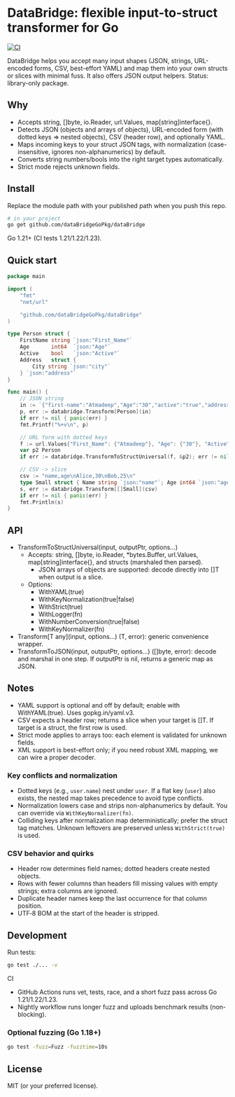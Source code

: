 # DataBridge: flexible input-to-struct transformer for Go

[![CI](https://github.com/dataBridgeGoPkg/dataBridge/actions/workflows/ci.yml/badge.svg)](https://github.com/dataBridgeGoPkg/dataBridge/actions/workflows/ci.yml)

DataBridge helps you accept many input shapes (JSON, strings, URL-encoded forms, CSV, best-effort YAML) and map them into your own structs or slices with minimal fuss. It also offers JSON output helpers.
Status: library-only package.

## Why
- Accepts string, []byte, io.Reader, url.Values, map[string]interface{}.
- Detects JSON (objects and arrays of objects), URL-encoded form (with dotted keys => nested objects), CSV (header row), and optionally YAML.
- Maps incoming keys to your struct JSON tags, with normalization (case-insensitive, ignores non-alphanumerics) by default.
- Converts string numbers/bools into the right target types automatically.
- Strict mode rejects unknown fields.

## Install
Replace the module path with your published path when you push this repo.

```bash
# in your project
go get github.com/dataBridgeGoPkg/dataBridge
```

Go 1.21+ (CI tests 1.21/1.22/1.23).

## Quick start

```go
package main

import (
    "fmt"
    "net/url"

    "github.com/dataBridgeGoPkg/dataBridge"
)

type Person struct {
    FirstName string `json:"First_Name"`
    Age       int64  `json:"Age"`
    Active    bool   `json:"Active"`
    Address   struct {
        City string `json:"city"`
    } `json:"address"`
}

func main() {
    // JSON string
    in := `{"first-name":"Atmadeep","Age":"30","active":"true","address":{"City":"Paris"}}`
    p, err := databridge.Transform[Person](in)
    if err != nil { panic(err) }
    fmt.Printf("%+v\n", p)

    // URL form with dotted keys
    f := url.Values{"First_Name": {"Atmadeep"}, "Age": {"30"}, "Active": {"true"}, "address.city": {"Lyon"}}
    var p2 Person
    if err := databridge.TransformToStructUniversal(f, &p2); err != nil { panic(err) }

    // CSV -> slice
    csv := "name,age\nAlice,30\nBob,25\n"
    type Small struct { Name string `json:"name"`; Age int64 `json:"age"` }
    s, err := databridge.Transform[[]Small](csv)
    if err != nil { panic(err) }
    fmt.Println(s)
}
```

## API

- TransformToStructUniversal(input, outputPtr, options...)
  - Accepts: string, []byte, io.Reader, *bytes.Buffer, url.Values, map[string]interface{}, and structs (marshaled then parsed).
    - JSON arrays of objects are supported: decode directly into []T when output is a slice.
  - Options:
    - WithYAML(true)
    - WithKeyNormalization(true|false)
    - WithStrict(true)
    - WithLogger(fn)
    - WithNumberConversion(true|false)
    - WithKeyNormalizer(fn)
- Transform[T any](input, options...) (T, error): generic convenience wrapper.
- TransformToJSON(input, outputPtr, options...) ([]byte, error): decode and marshal in one step. If outputPtr is nil, returns a generic map as JSON.

## Notes
- YAML support is optional and off by default; enable with WithYAML(true). Uses gopkg.in/yaml.v3.
- CSV expects a header row; returns a slice when your target is []T. If target is a struct, the first row is used.
- Strict mode applies to arrays too: each element is validated for unknown fields.
- XML support is best-effort only; if you need robust XML mapping, we can wire a proper decoder.

### Key conflicts and normalization
- Dotted keys (e.g., `user.name`) nest under `user`. If a flat key (`user`) also exists, the nested map takes precedence to avoid type conflicts.
- Normalization lowers case and strips non-alphanumerics by default. You can override via `WithKeyNormalizer(fn)`.
- Colliding keys after normalization map deterministically; prefer the struct tag matches. Unknown leftovers are preserved unless `WithStrict(true)` is used.

### CSV behavior and quirks
- Header row determines field names; dotted headers create nested objects.
- Rows with fewer columns than headers fill missing values with empty strings; extra columns are ignored.
- Duplicate header names keep the last occurrence for that column position.
- UTF‑8 BOM at the start of the header is stripped.

## Development

Run tests:

```bash
go test ./... -v
```

CI
- GitHub Actions runs vet, tests, race, and a short fuzz pass across Go 1.21/1.22/1.23.
- Nightly workflow runs longer fuzz and uploads benchmark results (non-blocking).

### Optional fuzzing (Go 1.18+)

```bash
go test -fuzz=Fuzz -fuzztime=10s
```

## License
MIT (or your preferred license).
